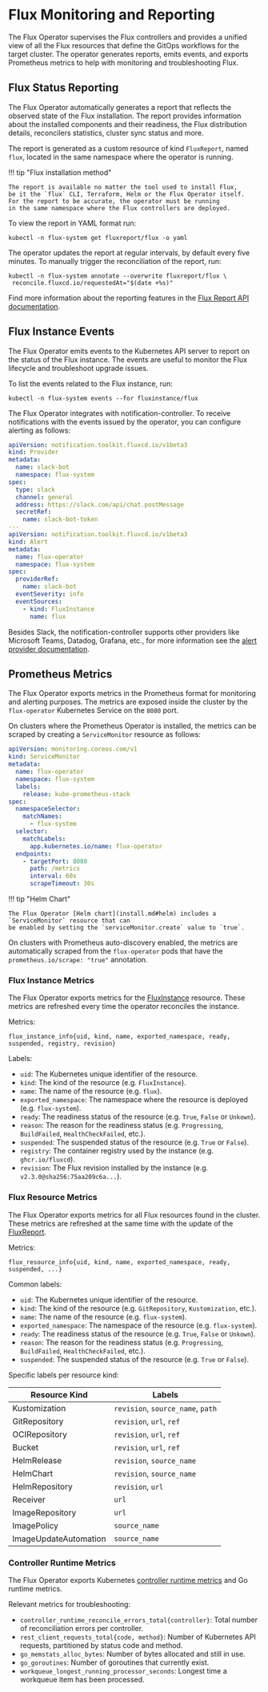 # Flux Monitoring and Reporting

The Flux Operator supervises the Flux controllers and provides a unified view
of all the Flux resources that define the GitOps workflows for the target cluster.
The operator generates reports, emits events, and exports Prometheus metrics
to help with monitoring and troubleshooting Flux.

## Flux Status Reporting

The Flux Operator automatically generates a report that reflects the observed state of the Flux
installation. The report provides information about the installed components and their readiness,
the Flux distribution details, reconcilers statistics, cluster sync status and more.

The report is generated as a custom resource of kind `FluxReport`, named `flux`,
located in the same namespace where the operator is running.

!!! tip "Flux installation method"

    The report is available no matter the tool used to install Flux,
    be it the `flux` CLI, Terraform, Helm or the Flux Operator itself.
    For the report to be accurate, the operator must be running
    in the same namespace where the Flux controllers are deployed.

To view the report in YAML format run:

```shell
kubectl -n flux-system get fluxreport/flux -o yaml
```

The operator updates the report at regular intervals, by default every five minutes.
To manually trigger the reconciliation of the report, run:

```shell
kubectl -n flux-system annotate --overwrite fluxreport/flux \
 reconcile.fluxcd.io/requestedAt="$(date +%s)"
```

Find more information about the reporting features
in the [Flux Report API documentation](fluxreport.md).

## Flux Instance Events

The Flux Operator emits events to the Kubernetes API server to report on the status of the Flux
instance. The events are useful to monitor the Flux lifecycle and troubleshoot upgrade issues.

To list the events related to the Flux instance, run:

```shell
kubectl -n flux-system events --for fluxinstance/flux
```

The Flux Operator integrates with notification-controller. To receive notifications with the
events issued by the operator, you can configure alerting as follows:

```yaml
apiVersion: notification.toolkit.fluxcd.io/v1beta3
kind: Provider
metadata:
  name: slack-bot
  namespace: flux-system
spec:
  type: slack
  channel: general
  address: https://slack.com/api/chat.postMessage
  secretRef:
    name: slack-bot-token
---
apiVersion: notification.toolkit.fluxcd.io/v1beta3
kind: Alert
metadata:
  name: flux-operator
  namespace: flux-system
spec:
  providerRef:
    name: slack-bot
  eventSeverity: info
  eventSources:
    - kind: FluxInstance
      name: flux
```

Besides Slack, the notification-controller supports other providers like Microsoft Teams, Datadog, Grafana, etc.,
for more information see the [alert provider documentation](https://fluxcd.io/flux/components/notification/providers/).

## Prometheus Metrics

The Flux Operator exports metrics in the Prometheus format for monitoring
and alerting purposes. The metrics are exposed inside the cluster by the
`flux-operator` Kubernetes Service on the `8080` port.

On clusters where the Prometheus Operator is installed, the metrics can be scraped
by creating a `ServiceMonitor` resource as follows:

```yaml
apiVersion: monitoring.coreos.com/v1
kind: ServiceMonitor
metadata:
  name: flux-operator
  namespace: flux-system
  labels:
    release: kube-prometheus-stack
spec:
  namespaceSelector:
    matchNames:
      - flux-system
  selector:
    matchLabels:
      app.kubernetes.io/name: flux-operator
  endpoints:
    - targetPort: 8080
      path: /metrics
      interval: 60s
      scrapeTimeout: 30s
```

!!! tip "Helm Chart"

    The Flux Operator [Helm chart](install.md#helm) includes a `ServiceMonitor` resource that can
    be enabled by setting the `serviceMonitor.create` value to `true`.

On clusters with Prometheus auto-discovery enabled, the metrics are automatically scraped
from the `flux-operator` pods that have the `prometheus.io/scrape: "true"` annotation.

### Flux Instance Metrics

The Flux Operator exports metrics for the [FluxInstance](fluxinstance.md) resource.
These metrics are refreshed every time the operator reconciles the instance.

Metrics:

```text
flux_instance_info{uid, kind, name, exported_namespace, ready, suspended, registry, revision}
```

Labels:

- `uid`: The Kubernetes unique identifier of the resource.
- `kind`: The kind of the resource (e.g. `FluxInstance`).
- `name`: The name of the resource (e.g. `flux`).
- `exported_namespace`: The namespace where the resource is deployed (e.g. `flux-system`).
- `ready`: The readiness status of the resource (e.g. `True`, `False` or `Unkown`).
- `reason`: The reason for the readiness status (e.g. `Progressing`, `BuildFailed`, `HealthCheckFailed`, etc.).
- `suspended`: The suspended status of the resource (e.g. `True` or `False`).
- `registry`: The container registry used by the instance (e.g. `ghcr.io/fluxcd`).
- `revision`: The Flux revision installed by the instance (e.g. `v2.3.0@sha256:75aa209c6a...`).

### Flux Resource Metrics

The Flux Operator exports metrics for all Flux resources found in the cluster.
These metrics are refreshed at the same time with the update of the [FluxReport](fluxreport.md).

Metrics:

```text
flux_resource_info{uid, kind, name, exported_namespace, ready, suspended, ...}
```

Common labels:

- `uid`: The Kubernetes unique identifier of the resource.
- `kind`: The kind of the resource (e.g. `GitRepository`, `Kustomization`, etc.).
- `name`: The name of the resource (e.g. `flux-system`).
- `exported_namespace`: The namespace of the resource (e.g. `flux-system`).
- `ready`: The readiness status of the resource (e.g. `True`, `False` or `Unkown`).
- `reason`: The reason for the readiness status (e.g. `Progressing`, `BuildFailed`, `HealthCheckFailed`, etc.).
- `suspended`: The suspended status of the resource (e.g. `True` or `False`).

Specific labels per resource kind:

| Resource Kind         | Labels                            |
|-----------------------|-----------------------------------|
| Kustomization         | `revision`, `source_name`, `path` |
| GitRepository         | `revision`, `url`, `ref`          |
| OCIRepository         | `revision`, `url`, `ref`          |
| Bucket                | `revision`, `url`, `ref`          |
| HelmRelease           | `revision`, `source_name`         |
| HelmChart             | `revision`, `source_name`         |
| HelmRepository        | `revision`, `url`                 |
| Receiver              | `url`                             |
| ImageRepository       | `url`                             |
| ImagePolicy           | `source_name`                     |
| ImageUpdateAutomation | `source_name`                     |

### Controller Runtime Metrics

The Flux Operator exports Kubernetes
[controller runtime metrics](https://book.kubebuilder.io/reference/metrics-reference)
and Go runtime metrics.

Relevant metrics for troubleshooting:

- `controller_runtime_reconcile_errors_total{controller}`: Total number of reconciliation errors per controller.
- `rest_client_requests_total{code, method}`: Number of Kubernetes API requests, partitioned by status code and method.
- `go_memstats_alloc_bytes`: Number of bytes allocated and still in use.
- `go_goroutines`: Number of goroutines that currently exist.
- `workqueue_longest_running_processor_seconds`: Longest time a workqueue item has been processed.
